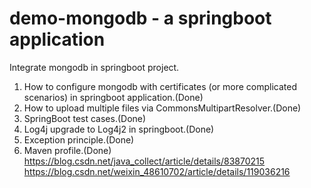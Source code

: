 # demo-mongodb - a springboot application
Integrate mongodb in springboot project.

1. How to configure mongodb with certificates (or more complicated scenarios) in springboot application.(Done)
2. How to upload multiple files via CommonsMultipartResolver.(Done)
3. SpringBoot test cases.(Done)
4. Log4j upgrade to Log4j2 in springboot.(Done)
5. Exception principle.(Done)
6. Maven profile.(Done)
   https://blog.csdn.net/java_collect/article/details/83870215
   https://blog.csdn.net/weixin_48610702/article/details/119036216